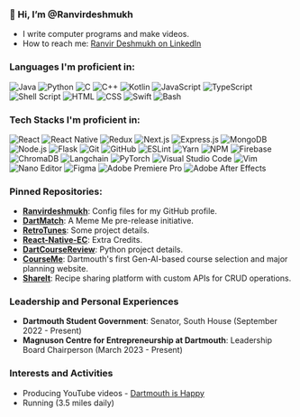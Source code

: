 ### 👋 Hi, I’m @Ranvirdeshmukh

-  I write computer programs and make videos.
-  How to reach me: [Ranvir Deshmukh on LinkedIn](https://www.linkedin.com/in/ranvir-deshmukh-209706199)
  


### Languages I'm proficient in:
![Java](https://img.shields.io/badge/-Java-%23ED8B00?style=for-the-badge&logo=java&logoColor=white)
![Python](https://img.shields.io/badge/-Python-%23FFD43B?style=for-the-badge&logo=python&logoColor=darkgreen)
![C](https://img.shields.io/badge/-C-%23A8B9CC?style=for-the-badge&logo=c&logoColor=white)
![C++](https://img.shields.io/badge/-C++-%2300599C?style=for-the-badge&logo=c%2B%2B&logoColor=white)
![Kotlin](https://img.shields.io/badge/-Kotlin-%230095D5?style=for-the-badge&logo=kotlin&logoColor=white)
![JavaScript](https://img.shields.io/badge/-JavaScript-%23F7DF1E?style=for-the-badge&logo=javascript&logoColor=black)
![TypeScript](https://img.shields.io/badge/-TypeScript-%23007ACC?style=for-the-badge&logo=typescript&logoColor=white)
![Shell Script](https://img.shields.io/badge/-Shell_Script-%23121011?style=for-the-badge&logo=gnu-bash&logoColor=white)
![HTML](https://img.shields.io/badge/-HTML-%23E34F26?style=for-the-badge&logo=html5&logoColor=white)
![CSS](https://img.shields.io/badge/-CSS-%231572B6?style=for-the-badge&logo=css3&logoColor=white)
![Swift](https://img.shields.io/badge/-Swift-%23FA7343?style=for-the-badge&logo=swift&logoColor=white)
![Bash](https://img.shields.io/badge/-Bash-%234EAA25?style=for-the-badge&logo=gnu-bash&logoColor=white)

### Tech Stacks I'm proficient in:
![React](https://img.shields.io/badge/-React-%2320232a?style=for-the-badge&logo=react&logoColor=%2361DAFB)
![React Native](https://img.shields.io/badge/-React%20Native-%2320232a?style=for-the-badge&logo=react&logoColor=%2361DAFB)
![Redux](https://img.shields.io/badge/-Redux-%23764ABC?style=for-the-badge&logo=redux&logoColor=white)
![Next.js](https://img.shields.io/badge/-Next.js-%23000000?style=for-the-badge&logo=nextdotjs&logoColor=white)
![Express.js](https://img.shields.io/badge/-Express.js-%23000000?style=for-the-badge&logo=express&logoColor=%2361DAFB)
![MongoDB](https://img.shields.io/badge/-MongoDB-%2347A248?style=for-the-badge&logo=mongodb&logoColor=white)
![Node.js](https://img.shields.io/badge/-Node.js-%23339933?style=for-the-badge&logo=nodedotjs&logoColor=white)
![Flask](https://img.shields.io/badge/-Flask-%23000?style=for-the-badge&logo=flask&logoColor=white)
![Git](https://img.shields.io/badge/-Git-%23F05032?style=for-the-badge&logo=git&logoColor=white)
![GitHub](https://img.shields.io/badge/-GitHub-%23181717?style=for-the-badge&logo=github&logoColor=white)
![ESLint](https://img.shields.io/badge/-ESLint-%234B32C3?style=for-the-badge&logo=eslint&logoColor=white)
![Yarn](https://img.shields.io/badge/-Yarn-%232C8EBB?style=for-the-badge&logo=yarn&logoColor=white)
![NPM](https://img.shields.io/badge/-NPM-%23CB3837?style=for-the-badge&logo=npm&logoColor=white)
![Firebase](https://img.shields.io/badge/-Firebase-%23FFCA28?style=for-the-badge&logo=firebase&logoColor=black)
![ChromaDB](https://img.shields.io/badge/-ChromaDB-%2347A248?style=for-the-badge&logo=chromadb&logoColor=white)
![Langchain](https://img.shields.io/badge/-Langchain-%23000000?style=for-the-badge&logo=langchain&logoColor=white)
![PyTorch](https://img.shields.io/badge/-PyTorch-%23EE4C2C?style=for-the-badge&logo=pytorch&logoColor=white)
![Visual Studio Code](https://img.shields.io/badge/-VS%20Code-%23007ACC?style=for-the-badge&logo=visual-studio-code&logoColor=white)
![Vim](https://img.shields.io/badge/-Vim-%2311AB00?style=for-the-badge&logo=vim&logoColor=white)
![Nano Editor](https://img.shields.io/badge/-Nano%20Editor-%234E9A06?style=for-the-badge&logo=nano-editor&logoColor=white)
![Figma](https://img.shields.io/badge/-Figma-%23F24E1E?style=for-the-badge&logo=figma&logoColor=white)
![Adobe Premiere Pro](https://img.shields.io/badge/-Adobe%20Premiere%20Pro-%239999FF?style=for-the-badge&logo=adobe-premiere-pro&logoColor=white)
![Adobe After Effects](https://img.shields.io/badge/-Adobe%20After%20Effects-%239999FF?style=for-the-badge&logo=adobe-after-effects&logoColor=white)

### Pinned Repositories:
- **[Ranvirdeshmukh](https://github.com/Ranvirdeshmukh/Ranvirdeshmukh)**: Config files for my GitHub profile.
- **[DartMatch](https://github.com/Ranvirdeshmukh/DartMatch)**: A Meme Me pre-release initiative.
- **[RetroTunes](https://github.com/Ranvirdeshmukh/RetroTunes)**: Some project details.
- **[React-Native-EC](https://github.com/Ranvirdeshmukh/React-Native-EC)**: Extra Credits.
- **[DartCourseReview](https://github.com/Ranvirdeshmukh/DartCourseReview)**: Python project details.
- **[CourseMe](https://github.com/Ranvirdeshmukh/CourseMe)**: Dartmouth's first Gen-AI-based course selection and major planning website.
- **[ShareIt](https://github.com/Ranvirdeshmukh/ShareIt)**: Recipe sharing platform with custom APIs for CRUD operations.

### Leadership and Personal Experiences
- **Dartmouth Student Government**: Senator, South House (September 2022 - Present)
- **Magnuson Centre for Entrepreneurship at Dartmouth**: Leadership Board Chairperson (March 2023 - Present)

### Interests and Activities
- Producing YouTube videos - [Dartmouth is Happy]((https://youtu.be/4FNZafeLKlY?si=GzQjaxeqpHL3tpsi))
- Running (3.5 miles daily)
